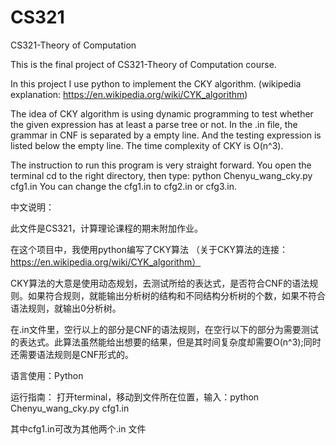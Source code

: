 # CS321
CS321-Theory of Computation

This is the final project of CS321-Theory of Computation course. 

In this project I use python to implement the CKY algorithm. (wikipedia explanation: https://en.wikipedia.org/wiki/CYK_algorithm)

The idea of CKY algorithm is using dynamic programming to test whether the given expression has at least a parse tree or not. In the .in file, the grammar in CNF is separated by a empty line. And the testing expression is listed below the empty line. The time complexity of CKY is O(n^3).

The instruction to run this program is very straight forward. You open the terminal cd to the right directory, then type: python Chenyu_wang_cky.py cfg1.in 
You can change the cfg1.in to cfg2.in or cfg3.in.

中文说明：

此文件是CS321，计算理论课程的期末附加作业。

在这个项目中，我使用python编写了CKY算法 （关于CKY算法的连接： https://en.wikipedia.org/wiki/CYK_algorithm）

CKY算法的大意是使用动态规划，去测试所给的表达式，是否符合CNF的语法规则。如果符合规则，就能输出分析树的结构和不同结构分析树的个数，如果不符合语法规则，就输出0分析树。

在.in文件里，空行以上的部分是CNF的语法规则，在空行以下的部分为需要测试的表达式。此算法虽然能给出想要的结果，但是其时间复杂度却需要O(n^3);同时还需要语法规则是CNF形式的。

语言使用：Python

运行指南：
打开terminal，移动到文件所在位置，输入：python Chenyu_wang_cky.py cfg1.in

其中cfg1.in可改为其他两个.in 文件
